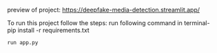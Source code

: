 preview of project: https://deepfake-media-detection.streamlit.app/

To run this project follow the steps:
run following command in terminal-   
    pip install -r requirements.txt

    run app.py
